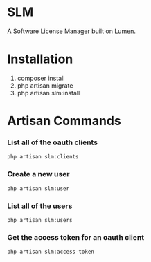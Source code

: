 # SLM

A Software License Manager built on Lumen.

# Installation

1. composer install
2. php artisan migrate
3. php artisan slm:install

# Artisan Commands

### List all of the oauth clients

`php artisan slm:clients`

### Create a new user

`php artisan slm:user`

### List all of the users

`php artisan slm:users`

### Get the access token for an oauth client

`php artisan slm:access-token`
